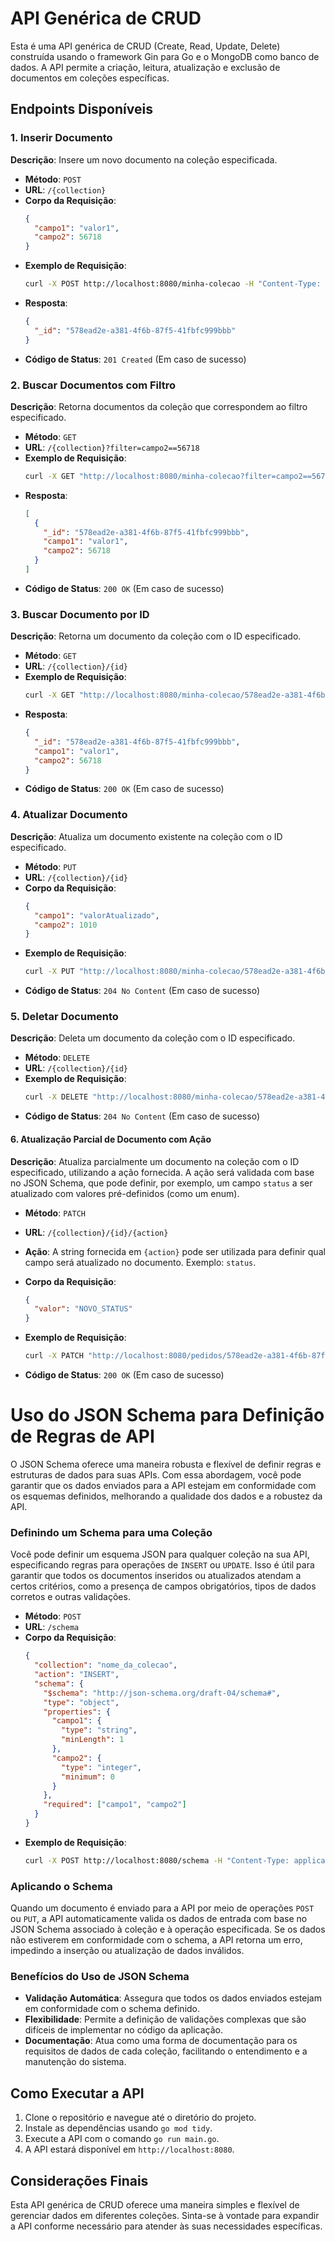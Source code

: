 # API Genérica de CRUD

Esta é uma API genérica de CRUD (Create, Read, Update, Delete) construída usando o framework Gin para Go e o MongoDB como banco de dados. A API permite a criação, leitura, atualização e exclusão de documentos em coleções específicas.

## Endpoints Disponíveis

### 1. Inserir Documento

**Descrição**: Insere um novo documento na coleção especificada.

- **Método**: `POST`
- **URL**: `/{collection}`
- **Corpo da Requisição**:
  ```json
  {
    "campo1": "valor1",
    "campo2": 56718
  }
  ```
- **Exemplo de Requisição**:
  ```bash
  curl -X POST http://localhost:8080/minha-colecao -H "Content-Type: application/json" -d '{"campo1":"valor1", "campo2":56718}'
  ```
- **Resposta**:
  ```json
  {
    "_id": "578ead2e-a381-4f6b-87f5-41fbfc999bbb"
  }
  ```
- **Código de Status**: `201 Created` (Em caso de sucesso)

### 2. Buscar Documentos com Filtro

**Descrição**: Retorna documentos da coleção que correspondem ao filtro especificado.

- **Método**: `GET`
- **URL**: `/{collection}?filter=campo2==56718`
- **Exemplo de Requisição**:
  ```bash
  curl -X GET "http://localhost:8080/minha-colecao?filter=campo2==56718"
  ```
- **Resposta**:
  ```json
  [
    {
      "_id": "578ead2e-a381-4f6b-87f5-41fbfc999bbb",
      "campo1": "valor1",
      "campo2": 56718
    }
  ]
  ```
- **Código de Status**: `200 OK` (Em caso de sucesso)

### 3. Buscar Documento por ID

**Descrição**: Retorna um documento da coleção com o ID especificado.

- **Método**: `GET`
- **URL**: `/{collection}/{id}`
- **Exemplo de Requisição**:
  ```bash
  curl -X GET "http://localhost:8080/minha-colecao/578ead2e-a381-4f6b-87f5-41fbfc999bbb"
  ```
- **Resposta**:
  ```json
  {
    "_id": "578ead2e-a381-4f6b-87f5-41fbfc999bbb",
    "campo1": "valor1",
    "campo2": 56718
  }
  ```
- **Código de Status**: `200 OK` (Em caso de sucesso)

### 4. Atualizar Documento

**Descrição**: Atualiza um documento existente na coleção com o ID especificado.

- **Método**: `PUT`
- **URL**: `/{collection}/{id}`
- **Corpo da Requisição**:
  ```json
  {
    "campo1": "valorAtualizado",
    "campo2": 1010
  }
  ```
- **Exemplo de Requisição**:
  ```bash
  curl -X PUT "http://localhost:8080/minha-colecao/578ead2e-a381-4f6b-87f5-41fbfc999bbb" -H "Content-Type: application/json" -d '{"campo1":"valorAtualizado", "campo2":1010}'
  ```
- **Código de Status**: `204 No Content` (Em caso de sucesso)

### 5. Deletar Documento

**Descrição**: Deleta um documento da coleção com o ID especificado.

- **Método**: `DELETE`
- **URL**: `/{collection}/{id}`
- **Exemplo de Requisição**:
  ```bash
  curl -X DELETE "http://localhost:8080/minha-colecao/578ead2e-a381-4f6b-87f5-41fbfc999bbb"
  ```
- **Código de Status**: `204 No Content` (Em caso de sucesso)

#### 6. Atualização Parcial de Documento com Ação

**Descrição**: Atualiza parcialmente um documento na coleção com o ID especificado, utilizando a ação fornecida. A ação será validada com base no JSON Schema, que pode definir, por exemplo, um campo `status` a ser atualizado com valores pré-definidos (como um enum).

- **Método**: `PATCH`
- **URL**: `/{collection}/{id}/{action}`
- **Ação**: A string fornecida em `{action}` pode ser utilizada para definir qual campo será atualizado no documento. Exemplo: `status`.

- **Corpo da Requisição**:
  ```json
  {
    "valor": "NOVO_STATUS"
  }
  ```

- **Exemplo de Requisição**:
  ```bash
  curl -X PATCH "http://localhost:8080/pedidos/578ead2e-a381-4f6b-87f5-41fbfc999bbb/status" -H "Content-Type: application/json" -d '{"valor":"PROCESSANDO"}'
  ```

- **Código de Status**: `200 OK` (Em caso de sucesso)

# Uso do JSON Schema para Definição de Regras de API

O JSON Schema oferece uma maneira robusta e flexível de definir regras e estruturas de dados para suas APIs. Com essa abordagem, você pode garantir que os dados enviados para a API estejam em conformidade com os esquemas definidos, melhorando a qualidade dos dados e a robustez da API.

### Definindo um Schema para uma Coleção

Você pode definir um esquema JSON para qualquer coleção na sua API, especificando regras para operações de `INSERT` ou `UPDATE`. Isso é útil para garantir que todos os documentos inseridos ou atualizados atendam a certos critérios, como a presença de campos obrigatórios, tipos de dados corretos e outras validações.

- **Método**: `POST`
- **URL**: `/schema`
- **Corpo da Requisição**:
  ```json
  {
    "collection": "nome_da_colecao",
    "action": "INSERT",
    "schema": {
      "$schema": "http://json-schema.org/draft-04/schema#",
      "type": "object",
      "properties": {
        "campo1": {
          "type": "string",
          "minLength": 1
        },
        "campo2": {
          "type": "integer",
          "minimum": 0
        }
      },
      "required": ["campo1", "campo2"]
    }
  }
  ```
- **Exemplo de Requisição**:
  ```bash
  curl -X POST http://localhost:8080/schema -H "Content-Type: application/json" -d '{"collection":"nome_da_colecao", "action":"INSERT", "schema":{"$schema": "http://json-schema.org/draft-04/schema#", "type": "object", "properties": {"campo1": {"type": "string", "minLength": 1}, "campo2": {"type": "integer", "minimum": 0}}, "required": ["campo1", "campo2"]}}'
  ```

### Aplicando o Schema

Quando um documento é enviado para a API por meio de operações `POST` ou `PUT`, a API automaticamente valida os dados de entrada com base no JSON Schema associado à coleção e à operação especificada. Se os dados não estiverem em conformidade com o schema, a API retorna um erro, impedindo a inserção ou atualização de dados inválidos.

### Benefícios do Uso de JSON Schema

- **Validação Automática**: Assegura que todos os dados enviados estejam em conformidade com o schema definido.
- **Flexibilidade**: Permite a definição de validações complexas que são difíceis de implementar no código da aplicação.
- **Documentação**: Atua como uma forma de documentação para os requisitos de dados de cada coleção, facilitando o entendimento e a manutenção do sistema.

## Como Executar a API

1. Clone o repositório e navegue até o diretório do projeto.
2. Instale as dependências usando `go mod tidy`.
3. Execute a API com o comando `go run main.go`.
4. A API estará disponível em `http://localhost:8080`.

## Considerações Finais

Esta API genérica de CRUD oferece uma maneira simples e flexível de gerenciar dados em diferentes coleções. Sinta-se à vontade para expandir a API conforme necessário para atender às suas necessidades específicas.